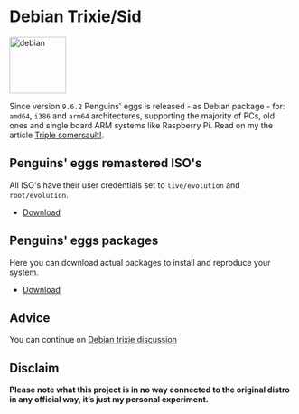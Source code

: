 # Debian Trixie/Sid
<img src="https://penguins-eggs.net/img/debian.svg" alt="debian" width="100"/>

Since version `9.6.2` Penguins' eggs is released - as Debian package - for: `amd64`, `i386` and `arm64` architectures, supporting the majority of PCs, old ones and single board ARM systems like Raspberry Pi. Read on my the article [Triple somersault!](https://penguins-eggs.net/blog/triple-somersault).

## Penguins' eggs remastered ISO's
All ISO's have their user credentials set to ```live/evolution``` and ```root/evolution```.

* [Download](https://drive.google.com/drive/folders/195I7mSh35kLhQ-39C7Lu7PvueJHx7jgh)

## Penguins' eggs packages
Here you can download actual packages to install and reproduce your system.

* [Download](https://penguins-eggs.net/basket/index.php?p=packages%2Fdebs)

## Advice

You can continue on [Debian trixie discussion](https://github.com/pieroproietti/penguins-blog/discussions/27)


## Disclaim
__Please note what this project is in no way connected to the original distro in any official way, it’s just my personal experiment.__

